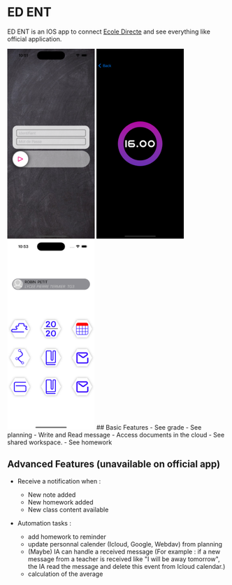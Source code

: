 # ED ENT
ED ENT is an IOS app to connect [Ecole Directe](https://www.ecoledirecte.com) and see everything like official application.

<img src="https://github.com/Rodevpet/ED_ENT/blob/6966c17344e06ab0b1ba69360a0b92003830a820/Login.png" width="200">
<img src="https://github.com/Rodevpet/ED_ENT/blob/6ba53fd0f363f779a56e9dc24f774f3331854b16/Notes%20(soon).png" width="200">
<img src="https://github.com/Rodevpet/ED_ENT/blob/dd53366b28e839b50eb8fd8344ce52355fb41bfb/Home.png" width="200">
## Basic Features
- See grade
- See planning
- Write and Read message
- Access documents in the cloud
- See shared workspace.
- See homework

## Advanced Features (unavailable on official app)
- Receive a notification when :
  - New note added
  - New homework added
  - New class content available

- Automation tasks :
  - add homework to reminder
  - update personnal calender (Icloud, Google, Webdav) from planning
  - (Maybe) IA can handle a received message (For example : if a new message from a teacher is received like "I will be away tomorrow", the IA read the message and delete this event from Icloud calendar.)
  - calculation of the average
